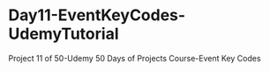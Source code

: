 # Day11-EventKeyCodes-UdemyTutorial
Project 11 of 50-Udemy 50 Days of Projects Course-Event Key Codes
